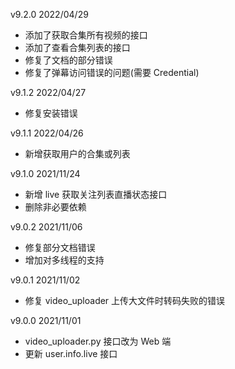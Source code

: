 v9.2.0  2022/04/29

+ 添加了获取合集所有视频的接口
+ 添加了查看合集列表的接口
+ 修复了文档的部分错误
+ 修复了弹幕访问错误的问题(需要 Credential)

v9.1.2  2022/04/27

+ 修复安装错误

v9.1.1  2022/04/26

+ 新增获取用户的合集或列表

v9.1.0  2021/11/24
+ 新增 live 获取关注列表直播状态接口
+ 删除非必要依赖

v9.0.2  2021/11/06
+ 修复部分文档错误
+ 增加对多线程的支持

v9.0.1  2021/11/02
+ 修复 video_uploader 上传大文件时转码失败的错误

v9.0.0  2021/11/01
+ video_uploader.py 接口改为 Web 端
+ 更新 user.info.live 接口